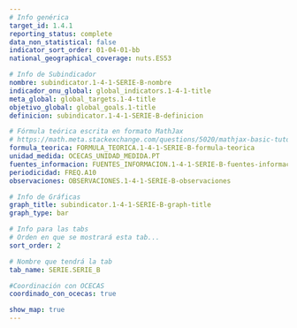 ```yaml
---
# Info genérica
target_id: 1.4.1
reporting_status: complete
data_non_statistical: false
indicator_sort_order: 01-04-01-bb
national_geographical_coverage: nuts.ES53

# Info de Subindicador
nombre: subindicator.1-4-1-SERIE-B-nombre
indicador_onu_global: global_indicators.1-4-1-title
meta_global: global_targets.1-4-title
objetivo_global: global_goals.1-title
definicion: subindicator.1-4-1-SERIE-B-definicion

# Fórmula teórica escrita en formato MathJax
# https://math.meta.stackexchange.com/questions/5020/mathjax-basic-tutorial-and-quick-reference
formula_teorica: FORMULA_TEORICA.1-4-1-SERIE-B-formula-teorica
unidad_medida: OCECAS_UNIDAD_MEDIDA.PT
fuentes_informacion: FUENTES_INFORMACION.1-4-1-SERIE-B-fuentes-informacion
periodicidad: FREQ.A10
observaciones: OBSERVACIONES.1-4-1-SERIE-B-observaciones

# Info de Gráficas
graph_title: subindicator.1-4-1-SERIE-B-graph-title
graph_type: bar

# Info para las tabs
# Orden en que se mostrará esta tab...
sort_order: 2

# Nombre que tendrá la tab
tab_name: SERIE.SERIE_B

#Coordinación con OCECAS
coordinado_con_ocecas: true

show_map: true
---
```

